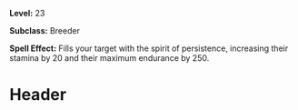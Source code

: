 <!-- TITLE: Spell: Encouraging Bravery -->
<!-- SUBTITLE:  -->

**Level:** 23

**Subclass:** Breeder

**Spell Effect:** Fills your target with the spirit of persistence, increasing their stamina by 20 and their maximum endurance by 250.

# Header